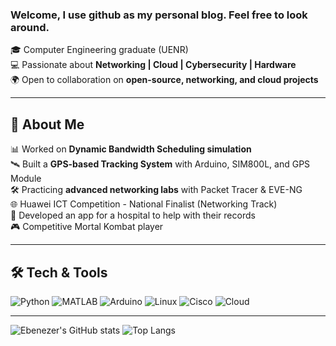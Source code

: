 ### Welcome, I use github as my personal blog. Feel free to look around. 

🎓 Computer Engineering graduate (UENR)<br/>
💻 Passionate about **Networking | Cloud | Cybersecurity | Hardware**<br/>
🌍 Open to collaboration on **open-source, networking, and cloud projects**<br/>


---

## 🚀 About Me
📊 Worked on **Dynamic Bandwidth Scheduling simulation**<br/>
🛰️ Built a **GPS-based Tracking System** with Arduino, SIM800L, and GPS Module<br/>
🛠️ Practicing **advanced networking labs** with Packet Tracer & EVE-NG<br/>
🌐 Huawei ICT Competition - National Finalist (Networking Track)<br/>
📱 Developed an app for a hospital to help with their records<br/>
🎮 Competitive Mortal Kombat player<br/>


---

## 🛠️ Tech & Tools  
![Python](https://img.shields.io/badge/-Python-3776AB?style=flat&logo=python&logoColor=white) ![MATLAB](https://img.shields.io/badge/-MATLAB-orange?style=flat&logo=mathworks&logoColor=white) ![Arduino](https://img.shields.io/badge/-Arduino-00979D?style=flat&logo=arduino&logoColor=white) ![Linux](https://img.shields.io/badge/-Linux-FCC624?style=flat&logo=linux&logoColor=black) ![Cisco](https://img.shields.io/badge/-Cisco-1BA0D7?style=flat&logo=cisco&logoColor=white) ![Cloud](https://img.shields.io/badge/-Cloud_Computing-4285F4?style=flat&logo=cloud&logoColor=white)  

---

![Ebenezer's GitHub stats](https://github-readme-stats.vercel.app/api?username=Zod-117&show_icons=true&theme=radical) ![Top Langs](https://github-readme-stats.vercel.app/api/top-langs/?username=Zod-117&layout=compact&theme=radical)



